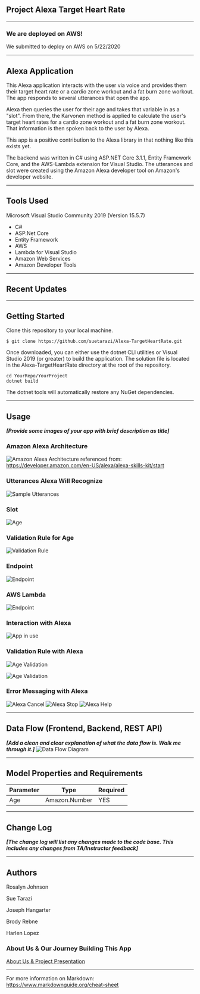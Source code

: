 ## Project Alexa Target Heart Rate 

---

### We are deployed on AWS!

We submitted to deploy on AWS on 5/22/2020

---
## Alexa Application

This Alexa application interacts with the user via voice and provides them their target heart rate or a cardio zone workout and a fat burn zone workout. The app responds to several utterances that open the app.

Alexa then queries the user for their age and takes that variable in as a "slot". From there, the Karvonen method is applied to calculate the user's target heart rates for a cardio zone workout and a fat burn zone workout. That information is then spoken back to the user by Alexa.

This app is a positive contribution to the Alexa library in that nothing like this exists yet.

The backend was written in C# using ASP.NET Core 3.1.1, Entity Framework Core, and the AWS-Lambda extension for Visual Studio. The utterances and slot were created using the Amazon Alexa developer tool on Amazon's developer website.

---

## Tools Used
Microsoft Visual Studio Community 2019 (Version 15.5.7)

- C#
- ASP.Net Core
- Entity Framework
- AWS 
- Lambda for Visual Studio
- Amazon Web Services
- Amazon Developer Tools


---

## Recent Updates



---

## Getting Started

Clone this repository to your local machine.

```
$ git clone https://github.com/suetarazi/Alexa-TargetHeartRate.git
```
Once downloaded, you can either use the dotnet CLI utilities or Visual Studio 2019 (or greater) to build the application. The solution file is located in the Alexa-TargetHeartRate directory at the root of the repository.
```
cd YourRepo/YourProject
dotnet build
```
The dotnet tools will automatically restore any NuGet dependencies. 

---

## Usage
***[Provide some images of your app with brief description as title]***

### Amazon Alexa Architecture
![Amazon Alexa Architecture](https://i.imgur.com/U5gzq8H.png)
referenced from: https://developer.amazon.com/en-US/alexa/alexa-skills-kit/start

### Utterances Alexa Will Recognize
![Sample Utterances](https://i.imgur.com/qTOe4sT.png)

### Slot
![Age](https://i.imgur.com/mWF5Ttg.png)

### Validation Rule for Age
![Validation Rule](https://i.imgur.com/etFbkNB.png)

### Endpoint
![Endpoint](https://i.imgur.com/etFbkNB.png)

### AWS Lambda
![Endpoint](https://i.imgur.com/MTH1vw3.png)

### Interaction with Alexa
![App in use](https://i.imgur.com/1c3FtZA.png)

### Validation Rule with Alexa
![Age Validation](https://i.imgur.com/gVSzbtM.png)

![Age Validation](https://i.imgur.com/mb5jBg7.png)

### Error Messaging with Alexa
![Alexa Cancel](https://i.imgur.com/BxT1237.png)
![Alexa Stop](https://i.imgur.com/0VHkCnq.png)
![Alexa Help](https://i.imgur.com/hQjwzLM.png)

---

## Data Flow (Frontend, Backend, REST API)
***[Add a clean and clear explanation of what the data flow is. Walk me through it.]***
![Data Flow Diagram](/assets/img/Flowchart.png)

---
## Model Properties and Requirements

| Parameter | Type | Required |
| --- | --- | --- |
| Age  | Amazon.Number | YES |

---

## Change Log
***[The change log will list any changes made to the code base. This includes any changes from TA/Instructor feedback]***  

---

## Authors

Rosalyn Johnson

Sue Tarazi

Joseph Hangarter

Brody Rebne

Harlen Lopez

### About Us & Our Journey Building This App
[About Us & Project Presentation](https://docs.google.com/presentation/d/1vfLhkOYDcnnhweAwpU3HOC4k36HhsdMKPa9e0AZGz0M/edit#slide=id.g8703504b22_1_23)

---

For more information on Markdown: https://www.markdownguide.org/cheat-sheet
